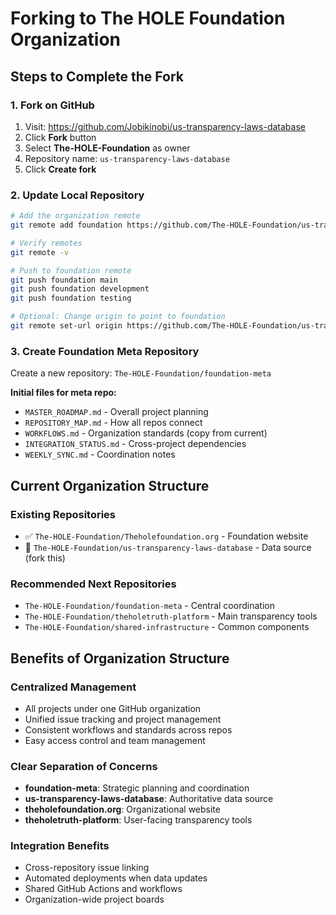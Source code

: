 # Forking to The HOLE Foundation Organization

## Steps to Complete the Fork

### 1. Fork on GitHub
1. Visit: https://github.com/Jobikinobi/us-transparency-laws-database
2. Click **Fork** button
3. Select **The-HOLE-Foundation** as owner
4. Repository name: `us-transparency-laws-database`
5. Click **Create fork**

### 2. Update Local Repository
```bash
# Add the organization remote
git remote add foundation https://github.com/The-HOLE-Foundation/us-transparency-laws-database.git

# Verify remotes
git remote -v

# Push to foundation remote
git push foundation main
git push foundation development
git push foundation testing

# Optional: Change origin to point to foundation
git remote set-url origin https://github.com/The-HOLE-Foundation/us-transparency-laws-database.git
```

### 3. Create Foundation Meta Repository
Create a new repository: `The-HOLE-Foundation/foundation-meta`

**Initial files for meta repo:**
- `MASTER_ROADMAP.md` - Overall project planning
- `REPOSITORY_MAP.md` - How all repos connect
- `WORKFLOWS.md` - Organization standards (copy from current)
- `INTEGRATION_STATUS.md` - Cross-project dependencies
- `WEEKLY_SYNC.md` - Coordination notes

## Current Organization Structure

### Existing Repositories
- ✅ `The-HOLE-Foundation/Theholefoundation.org` - Foundation website
- 🔄 `The-HOLE-Foundation/us-transparency-laws-database` - Data source (fork this)

### Recommended Next Repositories
- `The-HOLE-Foundation/foundation-meta` - Central coordination
- `The-HOLE-Foundation/theholetruth-platform` - Main transparency tools
- `The-HOLE-Foundation/shared-infrastructure` - Common components

## Benefits of Organization Structure

### Centralized Management
- All projects under one GitHub organization
- Unified issue tracking and project management
- Consistent workflows and standards across repos
- Easy access control and team management

### Clear Separation of Concerns
- **foundation-meta**: Strategic planning and coordination
- **us-transparency-laws-database**: Authoritative data source
- **theholefoundation.org**: Organizational website
- **theholetruth-platform**: User-facing transparency tools

### Integration Benefits
- Cross-repository issue linking
- Automated deployments when data updates
- Shared GitHub Actions and workflows
- Organization-wide project boards